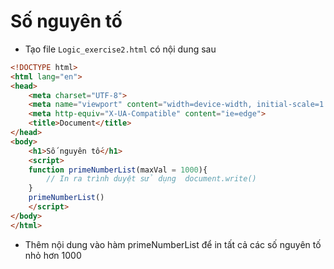 # Số nguyên tố
- Tạo file ```Logic_exercise2.html``` có nội dung sau
```html
<!DOCTYPE html>
<html lang="en">
<head>
    <meta charset="UTF-8">
    <meta name="viewport" content="width=device-width, initial-scale=1.0">
    <meta http-equiv="X-UA-Compatible" content="ie=edge">
    <title>Document</title>
</head>
<body>
    <h1>Số nguyên tố</h1>
    <script>
    function primeNumberList(maxVal = 1000){
        // In ra trình duyệt sử dụng  document.write()
    }
    primeNumberList()
    </script>
</body>
</html>
```
- Thêm nội dung vào hàm primeNumberList để in tất cả các số nguyên tố nhỏ hơn 1000
